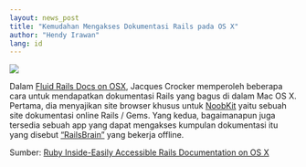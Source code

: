 ```yaml
---
layout: news_post
title: "Kemudahan Mengakses Dokumentasi Rails pada OS X"
author: "Hendy Irawan"
lang: id
---
```


![](http://farm4.static.flickr.com/3089/2388955058_fca393773c_o.jpg)

Dalam [Fluid Rails Docs on OSX][1], Jacques Crocker memperoleh beberapa
cara untuk mendapatkan dokumentasi Rails yang bagus di dalam Mac OS X.
Pertama, dia menyajikan site browser khusus untuk [NoobKit][2] yaitu
sebuah site dokumentasi online Rails / Gems. Yang kedua, bagaimanapun
juga tersedia sebuah app yang dapat mengakses kumpulan dokumentasi itu
yang disebut [“RailsBrain”][3] yang bekerja offline.

Sumber: [Ruby Inside-Easily Accessible Rails Documentation on OS X][4]



[1]: http://www.railsjedi.com/posts/21-Fluid-Rails-Docs-on-OSX 
[2]: http://www.noobkit.com/ 
[3]: http://www.railsbrain.com/ 
[4]: http://www.rubyinside.com/easily-accessible-rails-documentation-on-os-x-833.html 
